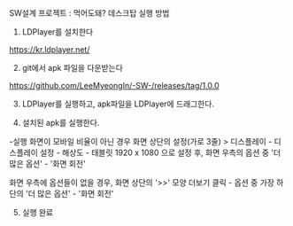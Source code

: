 SW설계 프로젝트 : 먹어도돼? 데스크탑 실행 방법

1. LDPlayer를 설치한다

https://kr.ldplayer.net/

2. git에서 apk 파일을 다운받는다

https://github.com/LeeMyeongIn/-SW-/releases/tag/1.0.0

3. LDPlayer를 실행하고, apk파일을 LDPlayer에 드래그한다.

4. 설치된 apk를 실행한다.

-실행 화면이 모바일 비율이 아닌 경우
화면 상단의 설정(가로 3줄) > 디스플레이 - 디스플레이 설정 - 해상도 - 태블릿 1920 x 1080 으로 설정 후, 화면 우측의 옵션 중 '더 많은 옵션' - '화면 회전'

화면 우측에 옵션들이 없을 경우, 화면 상단의 '>>' 모양 더보기 클릭 - 옵션 중 가장 하단의 '더 많은 옵션' - '화면 회전'

5. 실행 완료





